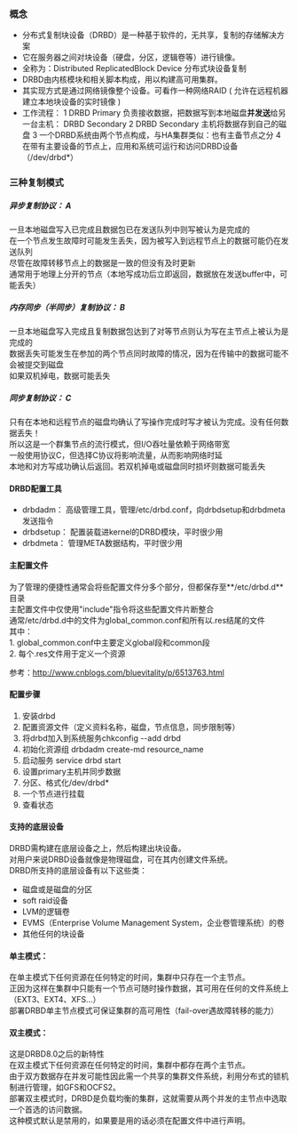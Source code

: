 ### 概念
* 分布式复制块设备（DRBD）是一种基于软件的，无共享，复制的存储解决方案
* 它在服务器之间对块设备（硬盘，分区，逻辑卷等）进行镜像。
* 全称为：Distributed ReplicatedBlock Device 分布式块设备复制
* DRBD由内核模块和相关脚本构成，用以构建高可用集群。
* 其实现方式是通过网络镜像整个设备。可看作一种网络RAID ( 允许在远程机器建立本地块设备的实时镜像 )
* 工作流程：
    1 DRBD Primary 负责接收数据，把数据写到本地磁盘**并发送**给另一台主机： DRBD Secondary
    2 DRBD Secondary 主机将数据存到自己的磁盘
    3 一个DRBD系统由两个节点构成，与HA集群类似：也有主备节点之分
    4 在带有主要设备的节点上，应用和系统可运行和访问DRBD设备（/dev/drbd*）

### 三种复制模式
##### 异步复制协议： A
一旦本地磁盘写入已完成且数据包已在发送队列中则写被认为是完成的  
在一个节点发生故障时可能发生丢失，因为被写入到远程节点上的数据可能仍在发送队列  
尽管在故障转移节点上的数据是一致的但没有及时更新  
通常用于地理上分开的节点（本地写成功后立即返回，数据放在发送buffer中，可能丢失） 
##### 内存同步（半同步）复制协议： B
一旦本地磁盘写入完成且复制数据包达到了对等节点则认为写在主节点上被认为是完成的  
数据丢失可能发生在参加的两个节点同时故障的情况，因为在传输中的数据可能不会被提交到磁盘  
如果双机掉电，数据可能丢失
##### 同步复制协议： C
只有在本地和远程节点的磁盘均确认了写操作完成时写才被认为完成。没有任何数据丢失！  
所以这是一个群集节点的流行模式，但I/O吞吐量依赖于网络带宽  
一般使用协议C，但选择C协议将影响流量，从而影响网络时延  
本地和对方写成功确认后返回。若双机掉电或磁盘同时损坏则数据可能丢失  

#### DRBD配置工具
* drbdadm：       高级管理工具，管理/etc/drbd.conf，向drbdsetup和drbdmeta发送指令
* drbdsetup：     配置装载进kernel的DRBD模块，平时很少用
* drbdmeta：      管理META数据结构，平时很少用

#### 主配置文件
为了管理的便捷性通常会将些配置文件分多个部分，但都保存至**/etc/drbd.d**目录  
主配置文件中仅使用"include"指令将这些配置文件片断整合  
通常/etc/drbd.d中的文件为global_common.conf和所有以.res结尾的文件  
其中：  
    1. global_common.conf中主要定义global段和common段  
    2. 每个.res文件用于定义一个资源  
    
参考：http://www.cnblogs.com/bluevitality/p/6513763.html  

#### 配置步骤
1. 安装drbd  
2. 配置资源文件（定义资料名称，磁盘，节点信息，同步限制等）  
3. 将drbd加入到系统服务chkconfig --add drbd   
4. 初始化资源组 drbdadm create-md resource_name  
5. 启动服务 service drbd start  
6. 设置primary主机并同步数据  
7. 分区、格式化/dev/drbd\*  
8. 一个节点进行挂载  
9. 查看状态  


#### 支持的底层设备
DRBD需构建在底层设备之上，然后构建出块设备。  
对用户来说DRBD设备就像是物理磁盘，可在其内创建文件系统。  
DRBD所支持的底层设备有以下这些类：  
* 磁盘或是磁盘的分区  
* soft raid设备  
* LVM的逻辑卷  
* EVMS（Enterprise Volume Management System，企业卷管理系统）的卷  
* 其他任何的块设备  


#### 单主模式：
在单主模式下任何资源在任何特定的时间，集群中只存在一个主节点。  
正因为这样在集群中只能有一个节点可随时操作数据，其可用在任何的文件系统上（EXT3、EXT4、XFS...）  
部署DRBD单主节点模式可保证集群的高可用性（fail-over遇故障转移的能力）  
 
#### 双主模式：
这是DRBD8.0之后的新特性  
在双主模式下任何资源在任何特定的时间，集群中都存在两个主节点。  
由于双方数据存在并发可能性因此需一个共享的集群文件系统，利用分布式的锁机制进行管理，如GFS和OCFS2。  
部署双主模式时，DRBD是负载均衡的集群，这就需要从两个并发的主节点中选取一个首选的访问数据。  
这种模式默认是禁用的，如果要是用的话必须在配置文件中进行声明。  

















